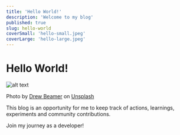 ```yaml
---
title: 'Hello World!'
description: 'Welcome to my blog'
published: true
slug: hello-world
coverSmall: 'hello-small.jpeg'
coverLarge: 'hello-large.jpeg'
---
```


# Hello World!

![alt text](assets/images/hello-large.jpeg "Logo Title Text 1")

Photo by <a href="https://unsplash.com/@drew_beamer?utm_source=unsplash&utm_medium=referral&utm_content=creditCopyText">Drew Beamer</a> on <a href="https://unsplash.com/s/photos/hello?utm_source=unsplash&utm_medium=referral&utm_content=creditCopyText">Unsplash</a>


This blog is an opportunity for me to keep track of actions, learnings, experiments
and community contributions.

Join my journey as a developer!

